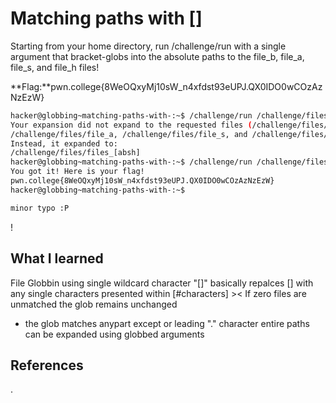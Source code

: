 # Matching paths with  []
Starting from your home directory, run /challenge/run with a single argument that bracket-globs into the absolute paths to the file_b, file_a, file_s, and file_h files!


**Flag:**pwn.college{8WeOQxyMj10sW_n4xfdst93eUPJ.QX0IDO0wCOzAzNzEzW}





```bash
hacker@globbing~matching-paths-with-:~$ /challenge/run /challenge/files/files_[absh]
Your expansion did not expand to the requested files (/challenge/files/file_b, 
/challenge/files/file_a, /challenge/files/file_s, and /challenge/files/file_h). 
Instead, it expanded to:
/challenge/files/files_[absh]
hacker@globbing~matching-paths-with-:~$ /challenge/run /challenge/files/file_[absh]
You got it! Here is your flag!
pwn.college{8WeOQxyMj10sW_n4xfdst93eUPJ.QX0IDO0wCOzAzNzEzW}
hacker@globbing~matching-paths-with-:~$ 

minor typo :P

```
!
## What I learned
File Globbin using single wildcard character "[]" basically repalces [] with any single characters presented within [#characters] ><
If zero files are unmatched the glob remains unchanged  
* the glob matches anypart except or leading "." character
entire paths can be expanded using globbed arguments
## References 
.